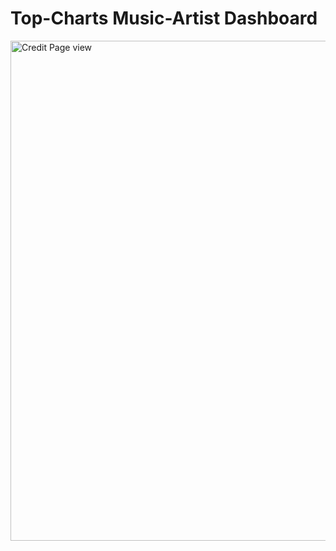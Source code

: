 # Top-Charts Music-Artist Dashboard

<img src="https://s3.amazonaws.com/shecodesio-production/uploads/files/000/070/934/original/Screenshot_2023-03-11_143248.jpg?1678525389" alt="Credit Page view" width=
"800px" />
